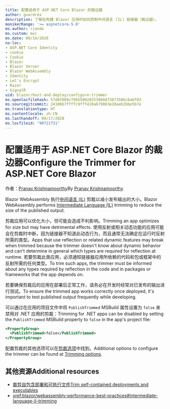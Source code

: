```yaml
---
title: 配置适用于 ASP.NET Core Blazor 的裁边器
author: guardrex
description: 了解在构建 Blazor 应用时如何控制中间语言 (IL) 链接器（裁边器）。
monikerRange: '>= aspnetcore-5.0'
ms.author: riande
ms.custom: mvc
ms.date: 09/14/2020
no-loc:
- ASP.NET Core Identity
- cookie
- Cookie
- Blazor
- Blazor Server
- Blazor WebAssembly
- Identity
- Let's Encrypt
- Razor
- SignalR
uid: blazor/host-and-deploy/configure-trimmer
ms.openlocfilehash: 57d8f069c79b558020253968d736f350bc8a6f03
ms.sourcegitcommit: 24106b7ffffc9fff410a679863e28aeb2bbe5b7e
ms.translationtype: HT
ms.contentlocale: zh-CN
ms.lasthandoff: 09/17/2020
ms.locfileid: "90721731"
---
```

# <a name="configure-the-trimmer-for-aspnet-core-no-locblazor"></a><span data-ttu-id="52438-103">配置适用于 ASP.NET Core Blazor 的裁边器</span><span class="sxs-lookup"><span data-stu-id="52438-103">Configure the Trimmer for ASP.NET Core Blazor</span></span>

<span data-ttu-id="52438-104">作者：[Pranav Krishnamoorthy](https://github.com/pranavkm)</span><span class="sxs-lookup"><span data-stu-id="52438-104">By [Pranav Krishnamoorthy](https://github.com/pranavkm)</span></span>

<span data-ttu-id="52438-105">Blazor WebAssembly 执行[中间语言 (IL)](/dotnet/standard/managed-code#intermediate-language--execution) 剪裁以减小发布输出的大小。</span><span class="sxs-lookup"><span data-stu-id="52438-105">Blazor WebAssembly performs [Intermediate Language (IL)](/dotnet/standard/managed-code#intermediate-language--execution) trimming to reduce the size of the published output.</span></span>

<span data-ttu-id="52438-106">剪裁应用可以优化大小，但可能会造成不利影响。</span><span class="sxs-lookup"><span data-stu-id="52438-106">Trimming an app optimizes for size but may have detrimental effects.</span></span> <span data-ttu-id="52438-107">使用反射或相关动态功能的应用可能会在剪裁时中断，因为链接器不知道此动态行为，而且通常无法确定在运行时反射所需的类型。</span><span class="sxs-lookup"><span data-stu-id="52438-107">Apps that use reflection or related dynamic features may break when trimmed because the trimmer doesn't know about dynamic behavior and can't determine in general which types are required for reflection at runtime.</span></span> <span data-ttu-id="52438-108">若要剪裁此类应用，必须通知链接器应用所依赖的代码和包或框架中的反射所需的任何类型。</span><span class="sxs-lookup"><span data-stu-id="52438-108">To trim such apps, the trimmer must be informed about any types required by reflection in the code and in packages or frameworks that the app depends on.</span></span>

<span data-ttu-id="52438-109">若要确保剪裁后的应用在部署后正常工作，请务必在开发时经常对已发布的输出进行测试。</span><span class="sxs-lookup"><span data-stu-id="52438-109">To ensure the trimmed app works correctly once deployed, it's important to test published output frequently while developing.</span></span>

<span data-ttu-id="52438-110">可以通过在应用的项目文件中将 `PublishTrimmed` MSBuild 属性设置为 `false` 来禁用对 .NET 应用的剪裁：</span><span class="sxs-lookup"><span data-stu-id="52438-110">Trimming for .NET apps can be disabled by setting the `PublishTrimmed` MSBuild property to `false` in the app's project file:</span></span>

```xml
<PropertyGroup>
  <PublishTrimmed>false</PublishTrimmed>
</PropertyGroup>
```
<span data-ttu-id="52438-111">配置剪裁的其他选项可以在[剪裁选项](/dotnet/core/deploying/trimming-options)中找到。</span><span class="sxs-lookup"><span data-stu-id="52438-111">Additional options to configure the trimmer can be found at [Trimming options](/dotnet/core/deploying/trimming-options).</span></span>

## <a name="additional-resources"></a><span data-ttu-id="52438-112">其他资源</span><span class="sxs-lookup"><span data-stu-id="52438-112">Additional resources</span></span>

* [<span data-ttu-id="52438-113">裁剪自包含部署和可执行文件</span><span class="sxs-lookup"><span data-stu-id="52438-113">Trim self-contained deployments and executables</span></span>](/dotnet/core/deploying/trim-self-contained)
* <xref:blazor/webassembly-performance-best-practices#intermediate-language-il-trimming>
